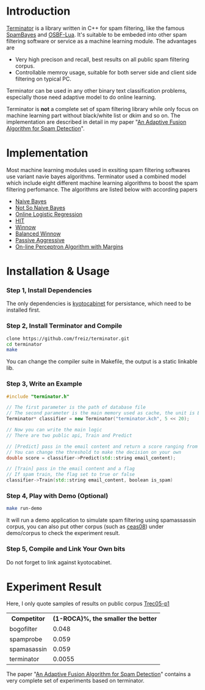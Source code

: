 Introduction
=== 

[Terminator](https://github.com/freiz/terminator) is a library written in C++ for spam filtering, like the famous [SpamBayes](http://spambayes.sourceforge.net/)
and [OSBF-Lua](http://osbf-lua.luaforge.net/). It's suitable to be embeded into other spam filtering software or service as a machine learning module. The advantages are 

* Very high precison and recall, best results on all public spam filtering corpus.
* Controllable memroy usage, suitable for both server side and client side filtering on typical PC.

Terminator can be used in any other binary text classification problems, especially those need adaptive model to do online learning. 

Terminator is **not** a complete set of spam filtering library while only focus on machine learning part without black/white list or dkim and so on. The implementation are described in detail in my paper "[An Adaptive Fusion Algorithm for Spam Detection](http://www.computer.org/csdl/mags/ex/preprint/06563073.pdf)".

Implementation
===
Most machine learning modules used in exsiting spam filtering softwares use variant navie bayes algorithms. Terminator used a combined model which include eight different machine learning algorithms to boost the spam filtering perfomance. The algorithms are listed below with according papers

* [Naive Bayes](http://classes.soe.ucsc.edu/cmps242/Fall09/lect/12/CEAS2006_corrected-naiveBayesSpam.pdf)
* [Not So Naive Bayes](http://aaai.org/ocs/index.php/IAAI/IAAI09/paper/view/240/1033)
* [Online Logistic Regression](http://research.microsoft.com/pubs/73691/goodmanyih-ceas06.pdf)
* [HIT](http://www.ceas.cc/2008/papers/china.pdf)
* [Winnow](http://www.cs.cmu.edu/~vitor/papers/kdd06_final.pdf)
* [Balanced Winnow](http://www.cs.cmu.edu/~vitor/papers/kdd06_final.pdf)
* [Passive Aggressive](http://machinelearning.wustl.edu/mlpapers/paper_files/NIPS2003_LT21.pdf)
* [On-line Perceptron Algorithm with Margins](http://www.eecs.tufts.edu/~dsculley/papers/trec.2006.spam.pdf)

Installation & Usage
===

### Step 1, Install Dependencies
The only dependencies is [kyotocabinet](http://fallabs.com/kyotocabinet/) for persistance, which need to be installed first.

### Step 2, Install Terminator and Compile
```bash
clone https://github.com/freiz/terminator.git
cd terminator
make
```
You can change the compiler suite in Makefile, the output is a static linkable lib.

### Step 3, Write an Example
```c++
#include "terminator.h"

// The first parameter is the path of database file
// The second parameter is the main memory used as cache, the unit is Byte, so 5 << 20 is around 5MB as cache
Terminator* classifier = new Terminator("terminator.kch", 5 << 20);

// Now you can write the main logic
// There are two public api, Train and Predict

// [Predict] pass in the email content and return a score ranging from 0 (100% ham) to 1 (100% spam)
// You can change the threshold to make the decision on your own 
double score = classifier->Predict(std::string email_content);

// [Train] pass in the email content and a flag
// If spam train, the flag set to true or false
classifier->Train(std::string email_content, boolean is_spam)
```

### Step 4, Play with Demo (Optional)
```bash
make run-demo
```
It will run a demo application to simulate spam filtering using spamassassin corpus, you can also put other corpus (such as [ceas08](http://plg.uwaterloo.ca/~gvcormac/ceascorpus/)) under demo/corpus to check the experiment result.

### Step 5, Compile and Link Your Own bits
Do not forget to link against kyotocabinet.

Experiment Result
===
Here, I only quote samples of results on public corpus [Trec05-p1](http://trec.nist.gov/pubs/trec14/papers/SPAM.OVERVIEW.pdf)

<table>
  <tr>
    <th>Competitor</th><th>(1-ROCA)%, the smaller the better</th>
  </tr>
  <tr>
    <td>bogoﬁlter</td><td>0.048</td>
  </tr>
  <tr>
    <td>spamprobe</td><td>0.059</td>
  </tr>
  <tr>
    <td>spamasassin</td><td>0.059</td>
  </tr>
  <tr>
    <td>terminator</td><td>0.0055</td>
  </tr>
</table>

The paper "[An Adaptive Fusion Algorithm for Spam Detection](http://www.computer.org/csdl/mags/ex/preprint/06563073.pdf)" contains a very complete set of experiments based on terminator.

